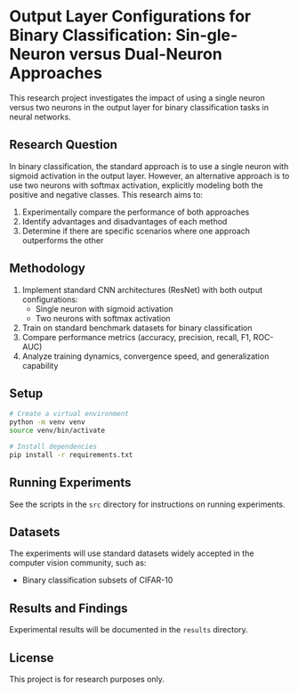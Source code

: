 # Output Layer Configurations for Binary Classification: Sin-gle-Neuron versus Dual-Neuron Approaches

This research project investigates the impact of using a single neuron versus two neurons in the output layer for binary classification tasks in neural networks.

## Research Question

In binary classification, the standard approach is to use a single neuron with sigmoid activation in the output layer. However, an alternative approach is to use two neurons with softmax activation, explicitly modeling both the positive and negative classes. This research aims to:

1. Experimentally compare the performance of both approaches
2. Identify advantages and disadvantages of each method
3. Determine if there are specific scenarios where one approach outperforms the other

## Methodology

1. Implement standard CNN architectures (ResNet) with both output configurations:
   - Single neuron with sigmoid activation
   - Two neurons with softmax activation
2. Train on standard benchmark datasets for binary classification
3. Compare performance metrics (accuracy, precision, recall, F1, ROC-AUC)
4. Analyze training dynamics, convergence speed, and generalization capability

## Setup

```bash
# Create a virtual environment
python -m venv venv
source venv/bin/activate

# Install dependencies
pip install -r requirements.txt
```

## Running Experiments

See the scripts in the `src` directory for instructions on running experiments.

## Datasets

The experiments will use standard datasets widely accepted in the computer vision community, such as:
- Binary classification subsets of CIFAR-10

## Results and Findings

Experimental results will be documented in the `results` directory.

## License

This project is for research purposes only.
